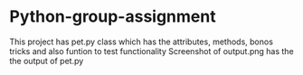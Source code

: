 # Python-group-assignment

This project has pet.py class which has the attributes, methods, bonos tricks and also funtion to test functionality
Screenshot of output.png has the the output of pet.py
